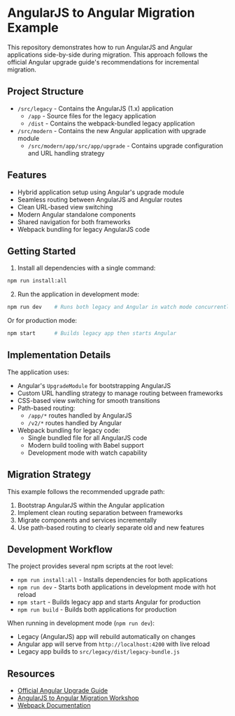 # AngularJS to Angular Migration Example
This repository demonstrates how to run AngularJS and Angular applications side-by-side during migration. This approach follows the official Angular upgrade guide's recommendations for incremental migration.

## Project Structure
- `/src/legacy` - Contains the AngularJS (1.x) application
  - `/app` - Source files for the legacy application
  - `/dist` - Contains the webpack-bundled legacy application
- `/src/modern` - Contains the new Angular application with upgrade module
  - `/src/modern/app/src/app/upgrade` - Contains upgrade configuration and URL handling strategy

## Features
- Hybrid application setup using Angular's upgrade module
- Seamless routing between AngularJS and Angular routes
- Clean URL-based view switching
- Modern Angular standalone components
- Shared navigation for both frameworks
- Webpack bundling for legacy AngularJS code

## Getting Started
1. Install all dependencies with a single command:
```bash
npm run install:all
```

2. Run the application in development mode:
```bash
npm run dev    # Runs both legacy and Angular in watch mode concurrently
```

Or for production mode:
```bash
npm start      # Builds legacy app then starts Angular
```

## Implementation Details
The application uses:
- Angular's `UpgradeModule` for bootstrapping AngularJS
- Custom URL handling strategy to manage routing between frameworks
- CSS-based view switching for smooth transitions
- Path-based routing:
  - `/app/*` routes handled by AngularJS
  - `/v2/*` routes handled by Angular
- Webpack bundling for legacy code:
  - Single bundled file for all AngularJS code
  - Modern build tooling with Babel support
  - Development mode with watch capability

## Migration Strategy
This example follows the recommended upgrade path:
1. Bootstrap AngularJS within the Angular application
2. Implement clean routing separation between frameworks
3. Migrate components and services incrementally
4. Use path-based routing to clearly separate old and new features

## Development Workflow
The project provides several npm scripts at the root level:

- `npm run install:all` - Installs dependencies for both applications
- `npm run dev` - Starts both applications in development mode with hot reload
- `npm start` - Builds legacy app and starts Angular for production
- `npm run build` - Builds both applications for production

When running in development mode (`npm run dev`):
- Legacy (AngularJS) app will rebuild automatically on changes
- Angular app will serve from `http://localhost:4200` with live reload
- Legacy app builds to `src/legacy/dist/legacy-bundle.js`

## Resources
- [Official Angular Upgrade Guide](https://angular.io/guide/upgrade)
- [AngularJS to Angular Migration Workshop](https://angular.io/guide/upgrade-performance)
- [Webpack Documentation](https://webpack.js.org/)
